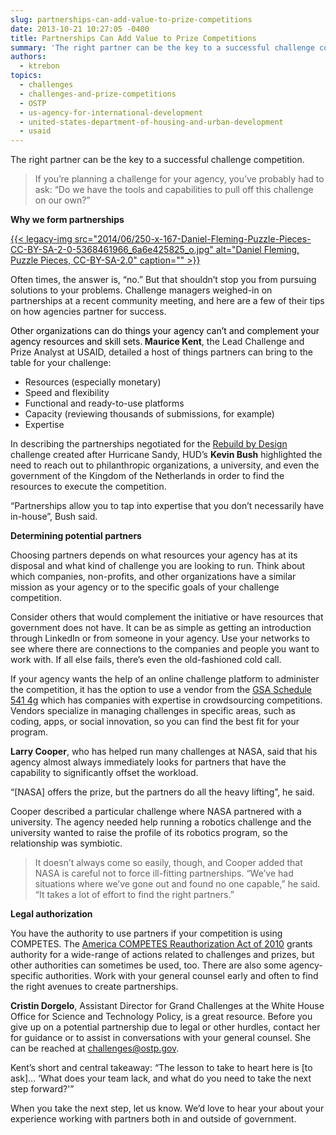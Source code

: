 ```yaml
---
slug: partnerships-can-add-value-to-prize-competitions
date: 2013-10-21 10:27:05 -0400
title: Partnerships Can Add Value to Prize Competitions
summary: 'The right partner can be the key to a successful challenge competition. If you&#8217;re planning a challenge for your agency, you&#8217;ve probably had to ask: &#8220;Do we have the tools and capabilities to pull off this challenge on our own?&#8221; Why we form partnerships Often times, the answer is, &#8220;no.&#8221; But that shouldn&#8217;t stop you from'
authors:
  - ktrebon
topics:
  - challenges
  - challenges-and-prize-competitions
  - OSTP
  - us-agency-for-international-development
  - united-states-department-of-housing-and-urban-development
  - usaid
---
```


The right partner can be the key to a successful challenge competition.

> If you&#8217;re planning a challenge for your agency, you&#8217;ve probably had to ask: &#8220;Do we have the tools and capabilities to pull off this challenge on our own?&#8221;

**Why we form partnerships**

[{{< legacy-img src="2014/06/250-x-167-Daniel-Fleming-Puzzle-Pieces-CC-BY-SA-2-0-5368461966\_6a6e425825\_o.jpg" alt="Daniel Fleming, Puzzle Pieces, CC-BY-SA-2.0" caption="" >}}](https://s3.amazonaws.com/digitalgov/_legacy-img/2014/06/600-x-400-Daniel-Fleming-Puzzle-Pieces-CC-BY-SA-2-0-5368461966_6a6e425825_o.jpg) 

Often times, the answer is, &#8220;no.&#8221; But that shouldn&#8217;t stop you from pursuing solutions to your problems. Challenge managers weighed-in on partnerships at a recent community meeting, and here are a few of their tips on how agencies partner for success.

<span style="color: #000000;">Other organizations can do things your agency can&#8217;t and complement your agency resources and skill sets.<b> </b></span> **Maurice Kent**, the Lead Challenge and Prize Analyst at USAID, detailed a host of things partners can bring to the table for your challenge:

  * Resources (especially monetary)
  * Speed and flexibility
  * Functional and ready-to-use platforms
  * Capacity (reviewing thousands of submissions, for example)
  * Expertise

In describing the partnerships negotiated for the [Rebuild by Design](http://rebuildbydesign.org/) challenge created after Hurricane Sandy, HUD&#8217;s **Kevin Bush** highlighted the need to reach out to philanthropic organizations, a university, and even the government of the Kingdom of the Netherlands in order to find the resources to execute the competition.

&#8220;Partnerships allow you to tap into expertise that you don&#8217;t necessarily have in-house&#8221;, Bush said.

**Determining potential partners**

Choosing partners depends on what resources your agency has at its disposal and what kind of challenge you are looking to run. Think about which companies, non-profits, and other organizations have a similar mission as your agency or to the specific goals of your challenge competition.

Consider others that would complement the initiative or have resources that government does not have. It can be as simple as getting an introduction through LinkedIn or from someone in your agency. Use your networks to see where there are connections to the companies and people you want to work with. If all else fails, there&#8217;s even the old-fashioned cold call.

If your agency wants the help of an online challenge platform to administer the competition, it has the option to use a vendor from the [GSA Schedule 541 4g](http://www.gsaelibrary.gsa.gov/ElibMain/sinDetails.do?scheduleNumber=541&specialItemNumber=541+4G&executeQuery=YES) which has companies with expertise in crowdsourcing competitions. Vendors specialize in managing challenges in specific areas, such as coding, apps, or social innovation, so you can find the best fit for your program.

**Larry Cooper**, who has helped run many challenges at NASA, said that his agency almost always immediately looks for partners that have the capability to significantly offset the workload.

&#8220;[NASA] offers the prize, but the partners do all the heavy lifting&#8221;, he said.

Cooper described a particular challenge where NASA partnered with a university. The agency needed help running a robotics challenge and the university wanted to raise the profile of its robotics program, so the relationship was symbiotic.

> It doesn&#8217;t always come so easily, though, and Cooper added that NASA is careful not to force ill-fitting partnerships. &#8220;We&#8217;ve had situations where we&#8217;ve gone out and found no one capable,&#8221; he said. &#8220;It takes a lot of effort to find the right partners.&#8221;

**Legal authorization**

You have the authority to use partners if your competition is using COMPETES.  The [America COMPETES Reauthorization Act of 2010](http://www.nsf.gov/statistics/about/BILLS-111hr5116enr.pdf) grants authority for a wide-range of actions related to challenges and prizes, but other authorities can sometimes be used, too. There are also some agency-specific authorities. Work with your general counsel early and often to find the right avenues to create partnerships.

**Cristin Dorgelo**, Assistant Director for Grand Challenges at the White House Office for Science and Technology Policy, is a great resource. Before you give up on a potential partnership due to legal or other hurdles, contact her for guidance or to assist in conversations with your general counsel.  She can be reached at challenges@ostp.gov.

Kent&#8217;s short and central takeaway: &#8220;The lesson to take to heart here is [to ask]&#8230; &#8216;What does your team lack, and what do you need to take the next step forward?'&#8221;

When you take the next step, let us know. We&#8217;d love to hear your about your experience working with partners both in and outside of government.